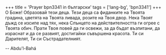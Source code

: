 +++
title = 'Prayer bpn3341 in български'
tags = ['lang-bg', 'bpn3341']
+++
О Боже! Образовай тези деца. Тези деца са фиданките на Твоята градина, цветята на Твоята ливада, розите на Твоя двор. Нека Твоят дъжд се изсипе над тях, нека Слънцето на действителността ги огрее с Твоята обич. Прати Твоя повей да ги освежи, за да бъдат възпитани, да израснат и да се развият, достигайки съвършена красота. Ти си Дарителят, Ти си Състрадателният.

-- Abdu'l-Bahá
